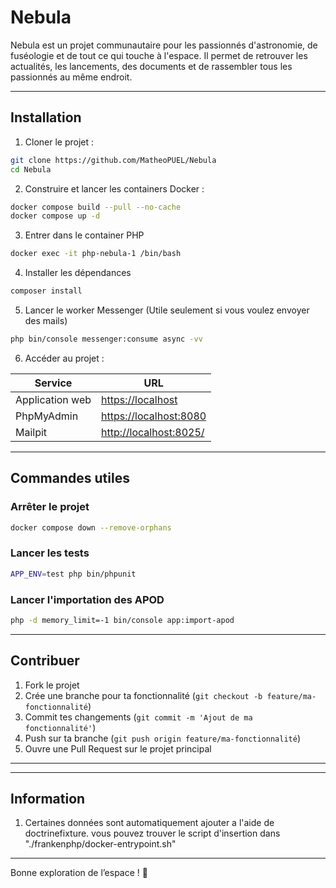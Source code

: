 # Nebula

Nebula est un projet communautaire pour les passionnés d'astronomie, de fuséologie et de tout ce qui touche à l'espace.
Il permet de retrouver les actualités, les lancements, des documents et de rassembler tous les passionnés au même endroit.

---

## Installation

1. Cloner le projet :

```bash
git clone https://github.com/MatheoPUEL/Nebula
cd Nebula
```

2. Construire et lancer les containers Docker :

```bash
docker compose build --pull --no-cache
docker compose up -d
```

3. Entrer dans le container PHP

```bash
docker exec -it php-nebula-1 /bin/bash
```
4. Installer les dépendances

```bash
composer install
```
5. Lancer le worker Messenger (Utile seulement si vous voulez envoyer des mails)

```bash
php bin/console messenger:consume async -vv
```

6. Accéder au projet :

| Service           | URL                                                      |
|-------------------|----------------------------------------------------------|
| Application web   | [https://localhost](https://localhost)                  |
| PhpMyAdmin        | [https://localhost:8080](https://localhost:8080)        |
| Mailpit           | [http://localhost:8025/](http://localhost:8025/)        |

---

## Commandes utiles

### Arrêter le projet

```bash
docker compose down --remove-orphans
```

### Lancer les tests

```bash
APP_ENV=test php bin/phpunit
```

### Lancer l'importation des APOD

```bash
php -d memory_limit=-1 bin/console app:import-apod
```


---

## Contribuer

1. Fork le projet
2. Crée une branche pour ta fonctionnalité (`git checkout -b feature/ma-fonctionnalité`)
3. Commit tes changements (`git commit -m 'Ajout de ma fonctionnalité'`)
4. Push sur ta branche (`git push origin feature/ma-fonctionnalité`)
5. Ouvre une Pull Request sur le projet principal

---

---
## Information

1. Certaines données sont automatiquement ajouter a l'aide de doctrinefixture. vous pouvez trouver le script d'insertion dans "./frankenphp/docker-entrypoint.sh" 
---
Bonne exploration de l’espace ! 🚀

